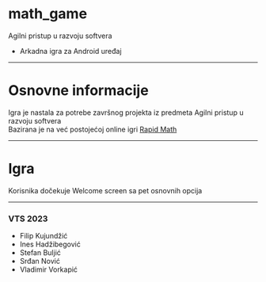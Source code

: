 # math_game
Agilni pristup u razvoju softvera
- Arkadna igra za Android uređaj

<hr>

# Osnovne informacije
Igra je nastala za potrebe završnog projekta iz predmeta Agilni pristup u razvoju softvera  
Bazirana je na već postojećoj online igri [Rapid Math](https://www.mindgames.com/game/Rapid+Math)

<hr>

# Igra
Korisnika dočekuje Welcome screen sa pet osnovnih opcija
<hr>


### VTS 2023
- Filip Kujundžić
- Ines Hadžibegović
- Stefan Buljić
- Srđan Nović
- Vladimir Vorkapić
